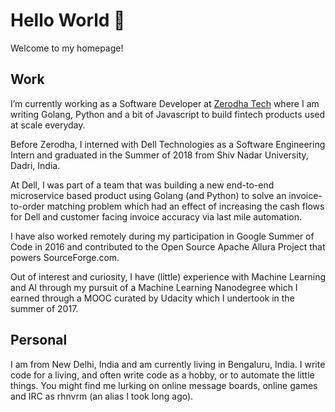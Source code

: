 # Hello World 👋

Welcome to my homepage!


## Work

I’m currently working as a Software Developer at [Zerodha Tech](https://zerodha.tech) where I am writing Golang, Python and a bit of Javascript to build fintech products used at scale everyday.

Before Zerodha, I interned with Dell Technologies as a Software Engineering Intern and graduated in the Summer of 2018 from Shiv Nadar University, Dadri, India.

At Dell, I was part of a team that was building a new end-to-end microservice based product using Golang (and Python) to solve an invoice-to-order matching problem which had an effect of increasing the cash flows for Dell and customer facing invoice accuracy via last mile automation.

I have also worked remotely during my participation in Google Summer of Code in 2016 and contributed to the Open Source Apache Allura Project that powers SourceForge.com.

Out of interest and curiosity, I have (little) experience with Machine Learning and AI through my pursuit of a Machine Learning Nanodegree which I earned through a MOOC curated by Udacity which I undertook in the summer of 2017.

## Personal

I am from New Delhi, India and am currently living in Bengaluru, India. I write code for a living, and often write code as a hobby, or to automate the little things. You might find me lurking on online message boards, online games and IRC as rhnvrm (an alias I took long ago).

